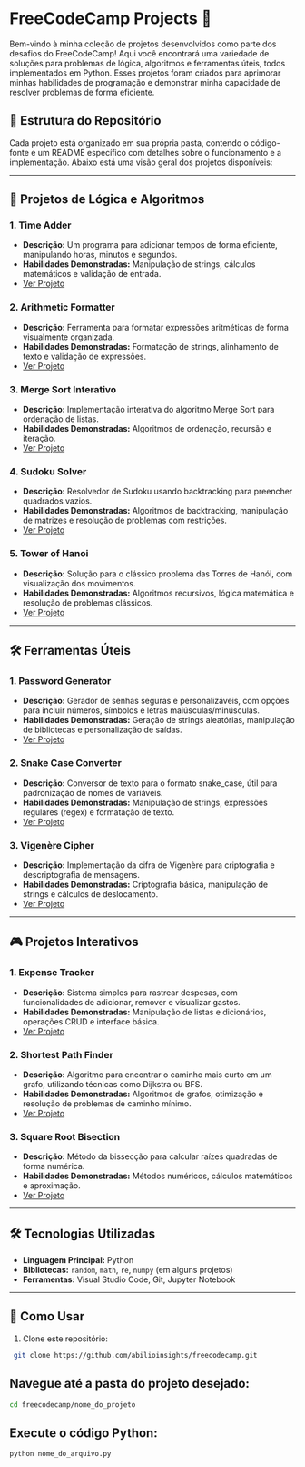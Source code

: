 # FreeCodeCamp Projects 🚀

Bem-vindo à minha coleção de projetos desenvolvidos como parte dos desafios do FreeCodeCamp! Aqui você encontrará uma variedade de soluções para problemas de lógica, algoritmos e ferramentas úteis, todos implementados em Python. Esses projetos foram criados para aprimorar minhas habilidades de programação e demonstrar minha capacidade de resolver problemas de forma eficiente.

## 📂 Estrutura do Repositório

Cada projeto está organizado em sua própria pasta, contendo o código-fonte e um README específico com detalhes sobre o funcionamento e a implementação. Abaixo está uma visão geral dos projetos disponíveis:

---

## 🧠 **Projetos de Lógica e Algoritmos**

### 1. **Time Adder**
   - **Descrição:** Um programa para adicionar tempos de forma eficiente, manipulando horas, minutos e segundos.
   - **Habilidades Demonstradas:** Manipulação de strings, cálculos matemáticos e validação de entrada.
   - [Ver Projeto](https://github.com/abilioinsights/free_code_camp/tree/main/scientific_computing_with_python/Time_adder)

### 2. **Arithmetic Formatter**
   - **Descrição:** Ferramenta para formatar expressões aritméticas de forma visualmente organizada.
   - **Habilidades Demonstradas:** Formatação de strings, alinhamento de texto e validação de expressões.
   - [Ver Projeto](https://github.com/abilioinsights/free_code_camp/tree/main/scientific_computing_with_python/arithmetic_formatter)

### 3. **Merge Sort Interativo**
   - **Descrição:** Implementação interativa do algoritmo Merge Sort para ordenação de listas.
   - **Habilidades Demonstradas:** Algoritmos de ordenação, recursão e iteração.
   - [Ver Projeto](https://github.com/abilioinsights/free_code_camp/tree/main/scientific_computing_with_python/merge_sort_interactive)

### 4. **Sudoku Solver**
   - **Descrição:** Resolvedor de Sudoku usando backtracking para preencher quadrados vazios.
   - **Habilidades Demonstradas:** Algoritmos de backtracking, manipulação de matrizes e resolução de problemas com restrições.
   - [Ver Projeto](https://github.com/abilioinsights/free_code_camp/tree/main/scientific_computing_with_python/sudoku_solver)

### 5. **Tower of Hanoi**
   - **Descrição:** Solução para o clássico problema das Torres de Hanói, com visualização dos movimentos.
   - **Habilidades Demonstradas:** Algoritmos recursivos, lógica matemática e resolução de problemas clássicos.
   - [Ver Projeto](https://github.com/abilioinsights/free_code_camp/tree/main/scientific_computing_with_python/tower_of_hanoi)

---

## 🛠 **Ferramentas Úteis**

### 1. **Password Generator**
   - **Descrição:** Gerador de senhas seguras e personalizáveis, com opções para incluir números, símbolos e letras maiúsculas/minúsculas.
   - **Habilidades Demonstradas:** Geração de strings aleatórias, manipulação de bibliotecas e personalização de saídas.
   - [Ver Projeto](https://github.com/abilioinsights/free_code_camp/tree/main/scientific_computing_with_python/password_generator)

### 2. **Snake Case Converter**
   - **Descrição:** Conversor de texto para o formato snake_case, útil para padronização de nomes de variáveis.
   - **Habilidades Demonstradas:** Manipulação de strings, expressões regulares (regex) e formatação de texto.
   - [Ver Projeto](https://github.com/abilioinsights/free_code_camp/tree/main/scientific_computing_with_python/snake_case_converter)

### 3. **Vigenère Cipher**
   - **Descrição:** Implementação da cifra de Vigenère para criptografia e descriptografia de mensagens.
   - **Habilidades Demonstradas:** Criptografia básica, manipulação de strings e cálculos de deslocamento.
   - [Ver Projeto](https://github.com/abilioinsights/free_code_camp/tree/main/scientific_computing_with_python/vigenere_cipher)

---

## 🎮 **Projetos Interativos**

### 1. **Expense Tracker**
   - **Descrição:** Sistema simples para rastrear despesas, com funcionalidades de adicionar, remover e visualizar gastos.
   - **Habilidades Demonstradas:** Manipulação de listas e dicionários, operações CRUD e interface básica.
   - [Ver Projeto](https://github.com/abilioinsights/free_code_camp/tree/main/scientific_computing_with_python/expense_tracker)

### 2. **Shortest Path Finder**
   - **Descrição:** Algoritmo para encontrar o caminho mais curto em um grafo, utilizando técnicas como Dijkstra ou BFS.
   - **Habilidades Demonstradas:** Algoritmos de grafos, otimização e resolução de problemas de caminho mínimo.
   - [Ver Projeto](https://github.com/abilioinsights/free_code_camp/tree/main/scientific_computing_with_python/shortest_path_finder)

### 3. **Square Root Bisection**
   - **Descrição:** Método da bissecção para calcular raízes quadradas de forma numérica.
   - **Habilidades Demonstradas:** Métodos numéricos, cálculos matemáticos e aproximação.
   - [Ver Projeto]([/square-root-bisection](https://github.com/abilioinsights/free_code_camp/tree/main/scientific_computing_with_python/square-root-bisection))

---

## 🛠 **Tecnologias Utilizadas**
- **Linguagem Principal:** Python
- **Bibliotecas:** `random`, `math`, `re`, `numpy` (em alguns projetos)
- **Ferramentas:** Visual Studio Code, Git, Jupyter Notebook

---

## 🚀 **Como Usar**
1. Clone este repositório:
```bash
 git clone https://github.com/abilioinsights/freecodecamp.git
```

## Navegue até a pasta do projeto desejado:
```bash
cd freecodecamp/nome_do_projeto
```

## Execute o código Python:

```bash
python nome_do_arquivo.py
```

